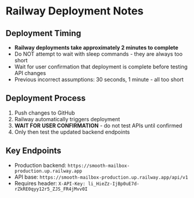 # Railway Deployment Notes

## Deployment Timing
- **Railway deployments take approximately 2 minutes to complete**
- Do NOT attempt to wait with sleep commands - they are always too short
- Wait for user confirmation that deployment is complete before testing API changes
- Previous incorrect assumptions: 30 seconds, 1 minute - all too short

## Deployment Process
1. Push changes to GitHub
2. Railway automatically triggers deployment
3. **WAIT FOR USER CONFIRMATION** - do not test APIs until confirmed
4. Only then test the updated backend endpoints

## Key Endpoints
- Production backend: `https://smooth-mailbox-production.up.railway.app`
- API base: `https://smooth-mailbox-production.up.railway.app/api/v1`
- Requires header: `X-API-Key: li_HieZz-IjBp0uE7d-rZkRE0qyy12r5_ZJS_FR4jMvv0I`

